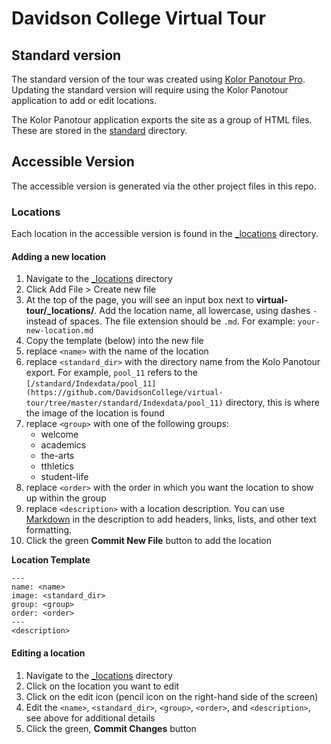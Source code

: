 # Davidson College Virtual Tour

## Standard version

The standard version of the tour was created using [Kolor Panotour Pro](https://krpano.com/panotourproupdate/#downloadptp). Updating the 
standard version will require using the Kolor Panotour application to add or edit locations.

The Kolor Panotour application exports the site as a group of HTML files. These are stored in the [standard](https://github.com/DavidsonCollege/virtual-tour/tree/master/standard) directory.

## Accessible Version

The accessible version is generated via the other project files in this repo.

### Locations

Each location in the accessible version is found in the [_locations](https://github.com/DavidsonCollege/virtual-tour/tree/master/_locations) directory.

#### Adding a new location

1. Navigate to the [_locations](https://github.com/DavidsonCollege/virtual-tour/tree/master/_locations) directory
2. Click Add File > Create new file
3. At the top of the page, you will see an input box next to __virtual-tour/_locations/__. Add the location name, all lowercase, using dashes `-` instead of spaces. 
The file extension should be `.md`. For example: `your-new-location.md`
3. Copy the template (below) into the new file
4. replace `<name>` with the name of the location
5. replace `<standard_dir>` with the directory name from the Kolo Panotour export. For example, `pool_11` refers 
to the `[/standard/Indexdata/pool_11](https://github.com/DavidsonCollege/virtual-tour/tree/master/standard/Indexdata/pool_11)` directory, 
this is where the image of the location is found
6. replace `<group>` with one of the following groups:
   - welcome
   - academics
   - the-arts
   - tthletics
   - student-life
 7. replace `<order>` with the order in which you want the location to show up within the group
 8. replace `<description>` with a location description. You can use [Markdown](https://www.markdownguide.org/basic-syntax/) in the 
 description to add headers, links, lists, and other text formatting.
 9. Click the green __Commit New File__ button to add the location

__Location Template__
```
---
name: <name>
image: <standard_dir>
group: <group>
order: <order>
---
<description>
```

#### Editing a location

1. Navigate to the [_locations](https://github.com/DavidsonCollege/virtual-tour/tree/master/_locations) directory
2. Click on the location you want to edit
3. Click on the edit icon (pencil icon on the right-hand side of the screen)
4. Edit the `<name>`, `<standard_dir>`, `<group>`, `<order>`, and `<description>`, see above for additional details
5. Click the green, __Commit Changes__ button


